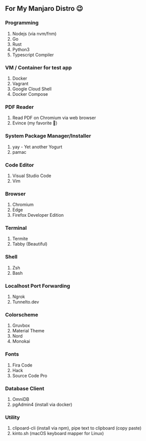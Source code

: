 ## For My Manjaro Distro :wink:	

### Programming
1. Nodejs (via nvm/fnm)
2. Go
3. Rust
4. Python3
5. Typescript Compiler

### VM / Container for test app
1. Docker
2. Vagrant
3. Google Cloud Shell
4. Docker Compose

### PDF Reader
1. Read PDF on Chromium via web browser
2. Evince (my favorite :star_struck:)

### System Package Manager/Installer
1. yay - Yet another Yogurt 
2. pamac

### Code Editor
1. Visual Studio Code
2. Vim

### Browser
1. Chromium
2. Edge
3. Firefox Developer Edition

### Terminal
1. Termite
2. Tabby (Beautiful)

### Shell
1. Zsh
2. Bash

### Localhost Port Forwarding
1. Ngrok
2. Tunnelto.dev

### Colorscheme
1. Gruvbox
2. Material Theme
3. Nord 
4. Monokai

### Fonts
1. Fira Code
2. Hack
3. Source Code Pro

### Database Client
1. OmniDB
2. pgAdmin4 (install via docker)

### Utility
1. clipoard-cli (install via npm), pipe text to clipboard (copy paste)
2. kinto.sh (macOS keyboard mapper for Linux)

